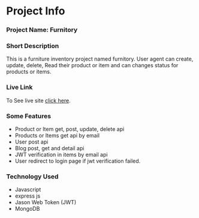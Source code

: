 # Project Info

### Project Name: Furnitory

### Short Description
This is a furniture inventory project named furnitory. User agent can create, update, delete, Read their product or item and can changes status for products or items.

### Live Link
To See live site [click here](https://furnitory-cc593.web.app/).

### Some Features
  * Product or Item get, post, update, delete api
  * Products or Items get api by email
  * User post api
  * Blog post, get and detail api
  * JWT verification in items by email api
  * User redirect to login page if jwt verification failed.

### Technology Used
  * Javascript
  * express js
  * Jason Web Token (JWT)
  * MongoDB



